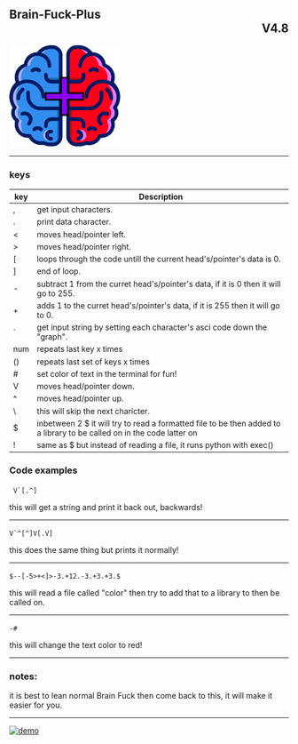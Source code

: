 <h2>Brain-Fuck-Plus<div align="right"> V4.8 </div></h2>

<img src="Brain Fuck+ logo.png" alt="drawing" width="200"/>
<hr>

### keys

| key | Description                                                                                                         |
|-----|---------------------------------------------------------------------------------------------------------------------|
| , | get input characters.                                                                                                 |
| . | print data character.                                                                                                 |
| < | moves head/pointer left.                                                                                              |
| > | moves head/pointer right.                                                                                             |
| \[ | loops through the code untill the current head's/pointer's data is 0.                                                |
| ] | end of loop.                                                                                                          |
| - | subtract 1 from the curret head's/pointer's data, if it is 0 then it will go to 255.                                  |
| + | adds 1 to the curret head's/pointer's data, if it is 255 then it will go to 0.                                        |
| \` | get input string by setting each character's asci code down the "graph".                                             |
|num| repeats last key x times                                                                                              |
|() | repeats last set of keys x times                                                                                      |
| # | set color of text in the terminal for fun!                                                                            |
| V | moves head/pointer down.                                                                                              |
| ^ | moves head/pointer up.                                                                                                |
| \\ | this will skip the next charicter.                                                                                   |
| $ | inbetween 2 $ it will try to read a formatted file to be then added to a library to be called on in the code latter on|
| ! | same as $ but instead of reading a file, it runs python with exec()                                                   |
### Code examples

 ``` V`[.^]```

 this will get a string and print it back out, backwards!

<hr>

 ```V`^[^]V[.V]```

 this does the same thing but prints it normally!

<hr>

```$--[-5>+<]>-3.+12.-3.+3.+3.$```

this will read a file called "color" then try to add that to a library to then be called on.

<hr>

```-#```

this will change the text color to red!

<hr>

### notes:

<p>it is best to lean normal Brain Fuck then come back to this, it will make it easier for you.</p>
<hr>
<a target="_blank" href="https://repl.it/github/cyleja1234/Brain-Fuck/blob/main/main.py"><img src="https://i.ibb.co/5XQm9kh/demo.png" alt="demo" border="0"></a>

